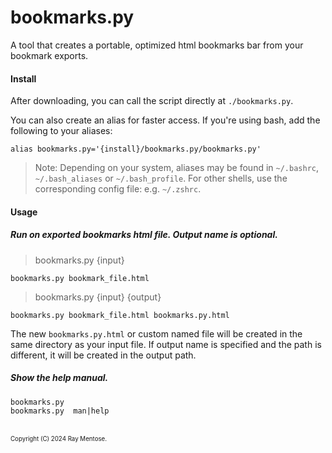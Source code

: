 # bookmarks.py
A tool that creates a portable, optimized html bookmarks bar from your bookmark exports.

#### Install

After downloading, you can call the script directly at `./bookmarks.py`.

You can also create an alias for faster access. If you're using bash, add the following to your aliases:

```console
alias bookmarks.py='{install}/bookmarks.py/bookmarks.py'
```

> Note: Depending on your system, aliases may be found in `~/.bashrc`, `~/.bash_aliases` or `~/.bash_profile`. For other shells, use the corresponding config file: e.g. `~/.zshrc`.

#### Usage


##### Run on exported bookmarks html file. Output name is optional.

> bookmarks.py {input}  

```console
bookmarks.py bookmark_file.html
```

> bookmarks.py {input} {output}

```console
bookmarks.py bookmark_file.html bookmarks.py.html
```

The new `bookmarks.py.html` or custom named file will be created in the same directory as your input file. If output name is specified and the path is different, it will be created in the output path.



##### Show the help manual.

```console
bookmarks.py
bookmarks.py  man|help
```



###### 

<sub><sup>Copyright (C) 2024 Ray Mentose.</sup></sub>

